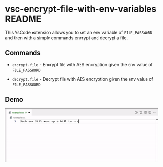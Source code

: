 # vsc-encrypt-file-with-env-variables README

This VsCode extension allows you to set an env variable of `FILE_PASSWORD` and then with a simple commands encrypt and decrypt a file.

## Commands

* `encrypt.file` - Encrypt file with AES encryption given the env value of `FILE_PASSWORD`

* `decrypt.file` - Decrypt file with AES encryption given the env value of `FILE_PASSWORD`

## Demo

<img src="images/encrypt-decrypt-example.gif" width="600"/>